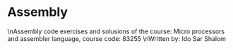 # Assembly
\nAssembly code exercises and solusions of the course: Micro processors and assembler language, course code: 83255
\nWritten by: Ido Sar Shalom
